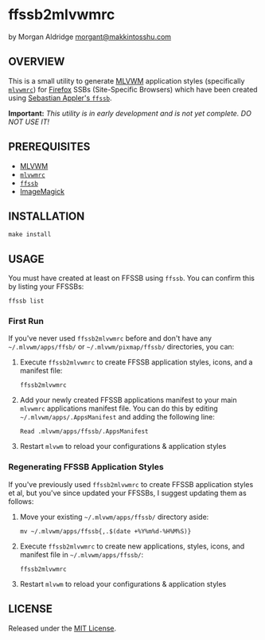 # ffssb2mlvwmrc
by Morgan Aldridge <morgant@makkintosshu.com>

## OVERVIEW

This is a small utility to generate [MLVWM](https://github.com/morgant/mlvwm) application styles (specifically [`mlvwmrc`](https://github.com/morgant/mlvwmrc)) for [Firefox](https://www.mozilla.org/firefox/) SSBs (Site-Specific Browsers) which have been created using [Sebastian Appler's `ffssb`](https://github.com/sebastianappler/ffssb).

**Important:** _This utility is in early development and is not yet complete. DO NOT USE IT!_

## PREREQUISITES

* [MLVWM](https://github.com/morgant/mlvwm)
* [`mlvwmrc`](https://github.com/morgant/mlvwmrc)
* [`ffssb`](https://github.com/sebastianappler/ffssb)
* [ImageMagick](https://imagemagick.org/)

## INSTALLATION

```
make install
```

## USAGE

You must have created at least on FFSSB using `ffssb`. You can confirm this by listing your FFSSBs:

```
ffssb list
```

### First Run

If you've never used `ffssb2mlvwmrc` before and don't have any `~/.mlvwm/apps/ffsb/` or `~/.mlvwm/pixmap/ffssb/` directories, you can:

1. Execute `ffssb2mlvwmrc` to create FFSSB application styles, icons, and a manifest file:
    ```
    ffssb2mlvwmrc
    ```
2. Add your newly created FFSSB applications manifest to your main `mlvwmrc` applications manifest file. You can do this by editing `~/.mlvwm/apps/.AppsManifest` and adding the following line:
    ```
    Read .mlvwm/apps/ffssb/.AppsManifest
    ```
3. Restart `mlvwm` to reload your configurations & application styles

### Regenerating FFSSB Application Styles

If you've previously used `ffssb2mlvwmrc` to create FFSSB application styles et al, but you've since updated your FFSSBs, I suggest updating them as follows:

1. Move your existing `~/.mlvwm/apps/ffssb/` directory aside:
    ```
    mv ~/.mlvwm/apps/ffssb{,.$(date +%Y%m%d-%H%M%S)}
    ```
2. Execute `ffssb2mlvwmrc` to create new applications, styles, icons, and manifest file in `~/.mlvwm/apps/ffssb/`:
    ```
    ffssb2mlvwmrc
    ```
3. Restart `mlvwm` to reload your configurations & application styles

## LICENSE

Released under the [MIT License](LICENSE).
